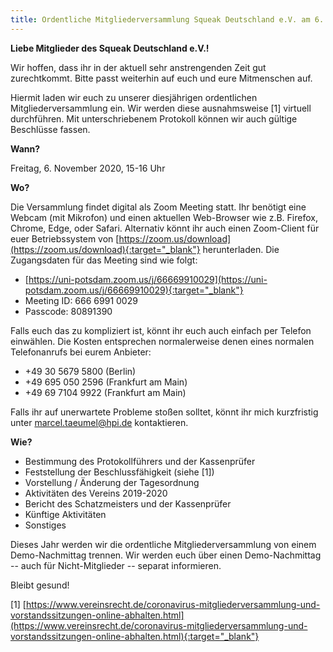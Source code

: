 ```yaml
---
title: Ordentliche Mitgliederversammlung Squeak Deutschland e.V. am 6. November 2020, virtuell
---
```

**Liebe Mitglieder des Squeak Deutschland e.V.!**

Wir hoffen, dass ihr in der aktuell sehr anstrengenden Zeit gut zurechtkommt. Bitte passt weiterhin auf euch und eure Mitmenschen auf.

Hiermit laden wir euch zu unserer diesjährigen ordentlichen Mitgliederversammlung ein. Wir werden diese ausnahmsweise [1] virtuell durchführen. Mit unterschriebenem Protokoll können wir auch gültige Beschlüsse fassen.

**Wann?**

Freitag, 6. November 2020, 15-16 Uhr

**Wo?**

Die Versammlung findet digital als Zoom Meeting statt. Ihr benötigt eine Webcam (mit Mikrofon) und einen aktuellen Web-Browser wie z.B. Firefox, Chrome, Edge, oder Safari. Alternativ könnt ihr auch einen Zoom-Client für euer Betriebssystem von [https://zoom.us/download](https://zoom.us/download){:target="_blank"} herunterladen. Die Zugangsdaten für das Meeting sind wie folgt:

- [https://uni-potsdam.zoom.us/j/66669910029](https://uni-potsdam.zoom.us/j/66669910029){:target="_blank"}
- Meeting ID: 666 6991 0029
- Passcode: 80891390

Falls euch das zu kompliziert ist, könnt ihr euch auch einfach per Telefon einwählen. Die Kosten entsprechen normalerweise denen eines normalen Telefonanrufs bei eurem Anbieter:

- +49 30 5679 5800 (Berlin)
- +49 695 050 2596 (Frankfurt am Main)
- +49 69 7104 9922 (Frankfurt am Main)

Falls ihr auf unerwartete Probleme stoßen solltet, könnt ihr mich kurzfristig unter [marcel.taeumel@hpi.de](mailto:marcel.taeumel@hpi.de) kontaktieren.

**Wie?**
   - Bestimmung des Protokollführers und der Kassenprüfer
   - Feststellung der Beschlussfähigkeit (siehe [1])
   - Vorstellung / Änderung der Tagesordnung
   - Aktivitäten des Vereins 2019-2020
   - Bericht des Schatzmeisters und der Kassenprüfer
   - Künftige Aktivitäten
   - Sonstiges

Dieses Jahr werden wir die ordentliche Mitgliederversammlung von einem Demo-Nachmittag trennen. Wir werden euch über einen Demo-Nachmittag -- auch für Nicht-Mitglieder -- separat informieren.

Bleibt gesund!

[1] [https://www.vereinsrecht.de/coronavirus-mitgliederversammlung-und-vorstandssitzungen-online-abhalten.html](https://www.vereinsrecht.de/coronavirus-mitgliederversammlung-und-vorstandssitzungen-online-abhalten.html){:target="_blank"}
